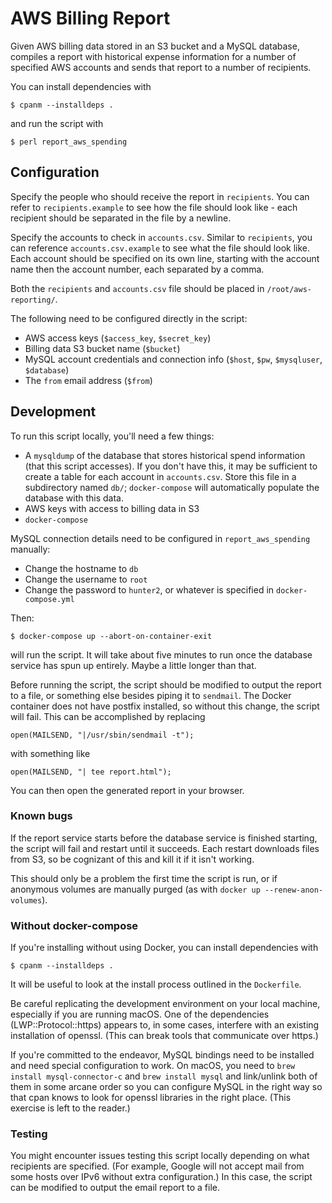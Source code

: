 # AWS Billing Report

Given AWS billing data stored in an S3 bucket and a MySQL database, compiles
a report with historical expense information for a number of specified AWS
accounts and sends that report to a number of recipients.

You can install dependencies with

    $ cpanm --installdeps .

and run the script with

    $ perl report_aws_spending


## Configuration

Specify the people who should receive the report in `recipients`. You can refer
to `recipients.example` to see how the file should look like - each recipient
should be separated in the file by a newline.

Specify the accounts to check in `accounts.csv`. Similar to `recipients`, you
can reference `accounts.csv.example` to see what the file should look like.
Each account should be specified on its own line, starting with the account
name then the account number, each separated by a comma.

Both the `recipients` and `accounts.csv` file should be placed in
`/root/aws-reporting/`.

The following need to be configured directly in the script:
* AWS access keys (`$access_key`, `$secret_key`)
* Billing data S3 bucket name (`$bucket`)
* MySQL account credentials and connection info (`$host`, `$pw`, `$mysqluser`,
  `$database`)
* The `from` email address (`$from`)


## Development

To run this script locally, you'll need a few things:
* A `mysqldump` of the database that stores historical spend information (that
  this script accesses). If you don't have this, it may be sufficient to create
  a table for each account in `accounts.csv`. Store this file in a subdirectory
  named `db/`; `docker-compose` will automatically populate the database with
  this data.
* AWS keys with access to billing data in S3
* `docker-compose`

MySQL connection details need to be configured in `report_aws_spending`
manually:
* Change the hostname to `db`
* Change the username to `root`
* Change the password to `hunter2`, or whatever is specified in
  `docker-compose.yml`

Then:

    $ docker-compose up --abort-on-container-exit

will run the script. It will take about five minutes to run once the database
service has spun up entirely. Maybe a little longer than that.

Before running the script, the script should be modified to output the report
to a file, or something else besides piping it to `sendmail`. The Docker
container does not have postfix installed, so without this change, the script
will fail. This can be accomplished by replacing

    open(MAILSEND, "|/usr/sbin/sendmail -t");

with something like

    open(MAILSEND, "| tee report.html");

You can then open the generated report in your browser.


### Known bugs

If the report service starts before the database service is finished starting,
the script will fail and restart until it succeeds. Each restart downloads
files from S3, so be cognizant of this and kill it if it isn't working.

This should only be a problem the first time the script is run, or if anonymous
volumes are manually purged (as with `docker up --renew-anon-volumes`).

### Without docker-compose

If you're installing without using Docker, you can install dependencies with

    $ cpanm --installdeps .

It will be useful to look at the install process outlined in the `Dockerfile`.

Be careful replicating the development environment on your local machine,
especially if you are running macOS. One of the dependencies
(LWP::Protocol::https) appears to, in some cases, interfere with an existing
installation of openssl. (This can break tools that communicate over https.)

If you're committed to the endeavor, MySQL bindings need to be installed and
need special configuration to work. On macOS, you need to `brew install
mysql-connector-c` and `brew install mysql` and link/unlink both of them in
some arcane order so you can configure MySQL in the right way so that cpan
knows to look for openssl libraries in the right place. (This exercise is left
to the reader.)

### Testing

You might encounter issues testing this script locally depending on what
recipients are specified. (For example, Google will not accept mail from some
hosts over IPv6 without extra configuration.) In this case, the script can be
modified to output the email report to a file.

